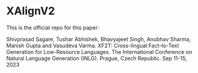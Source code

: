 # XAlignV2

This is the official repo for this paper:

Shivprasad Sagare, Tushar Abhishek, Bhavyajeet Singh, Anubhav Sharma, Manish Gupta and Vasudeva Varma. 
XF2T: Cross-lingual Fact-to-Text Generation for Low-Resource Languages. 
The International Conference on Natural Language Generation (INLG). Prague, Czech Republic. Sep 11-15, 2023
